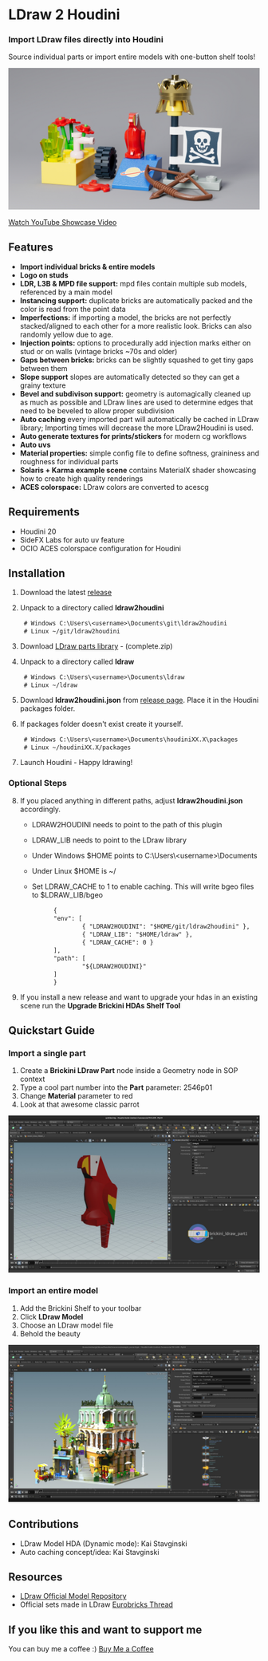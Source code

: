 # LDraw 2 Houdini

### Import LDraw files directly into Houdini

Source individual parts or import entire models with one-button shelf tools!

[![render of example scene](/resources/help/brickini_example_scene.jpg)](https://youtu.be/JDEZ5LpPKfM)

[Watch YouTube Showcase Video](https://youtu.be/JDEZ5LpPKfM)

## Features
- **Import individual bricks & entire models**
- **Logo on studs**
- **LDR, L3B & MPD file support:** mpd files contain multiple sub models, referenced by a main model
- **Instancing support:** duplicate bricks are automatically packed and the color is read from the point data
- **Imperfections:** if importing a model, the bricks are not perfectly stacked/aligned to each other for a more realistic look. Bricks can also randomly yellow due to age.
- **Injection points:** options to procedurally add injection marks either on stud or on walls (vintage bricks ~70s and older)
- **Gaps between bricks:** bricks can be slightly squashed to get tiny gaps between them
- **Slope support** slopes are automatically detected so they can get a grainy texture
- **Bevel and subdivison support:** geometry is automagically cleaned up as much as possible and LDraw lines are used to determine edges that need to be beveled to allow proper subdivision
- **Auto caching** every imported part will automatically be cached in LDraw library; Importing times will decrease the more LDraw2Houdini is used.
- **Auto generate textures for prints/stickers** for modern cg workflows
- **Auto uvs**
- **Material properties:** simple config file to define softness, graininess and roughness for individual parts
- **Solaris + Karma example scene** contains MaterialX shader showcasing how to create high quality renderings
- **ACES colorspace:** LDraw colors are converted to acescg

## Requirements
- Houdini 20
- SideFX Labs for auto uv feature
- OCIO ACES colorspace configuration for Houdini

## Installation

1. Download the latest [release](https://github.com/stefanmuller/ldraw2houdini/releases)
2. Unpack to a directory called **ldraw2houdini**

        # Windows C:\Users\<username>\Documents\git\ldraw2houdini 
        # Linux ~/git/ldraw2houdini

3. Download [LDraw parts library](https://library.ldraw.org/updates?latest) - (complete.zip)
4. Unpack to a directory called **ldraw**

        # Windows C:\Users\<username>\Documents\ldraw
        # Linux ~/ldraw

5. Download **ldraw2houdini.json** from [release page](https://github.com/stefanmuller/ldraw2houdini/releases). Place it in the Houdini packages folder.
6. If packages folder doesn't exist create it yourself.

        # Windows C:\Users\<username>\Documents\houdiniXX.X\packages
        # Linux ~/houdiniXX.X/packages

7. Launch Houdini - Happy ldrawing!

### Optional Steps

8. If you placed anything in different paths, adjust **ldraw2houdini.json** accordingly.
    - LDRAW2HOUDINI needs to point to the path of this plugin
    - LDRAW_LIB needs to point to the LDraw library
    - Under Windows $HOME points to C:\Users\\\<username>\Documents
    - Under Linux $HOME is ~/
    - Set LDRAW_CACHE to 1 to enable caching. This will write bgeo files to $LDRAW_LIB/bgeo

                {
                "env": [
                        { "LDRAW2HOUDINI": "$HOME/git/ldraw2houdini" },
                        { "LDRAW_LIB": "$HOME/ldraw" },
                        { "LDRAW_CACHE": 0 }
                ],
                "path": [
                        "${LDRAW2HOUDINI}"
                ]
                }

9. If you install a new release and want to upgrade your hdas in an existing scene run the **Upgrade Brickini HDAs Shelf Tool**


## Quickstart Guide

### Import a single part

1. Create a **Brickini LDraw Part** node inside a Geometry node in SOP context
2. Type a cool part number into the **Part** parameter: 2546p01
3. Change **Material** parameter to red
4. Look at that awesome classic parrot

![a parrot in the houdini viewport](/resources/help/brickini_ldraw_part.jpg)

### Import an entire model

1. Add the Brickini Shelf to your toolbar 
2. Click **LDraw Model**
3. Choose an LDraw model file
4. Behold the beauty

![boutique hotel](/resources/help/brickini_ldraw_model.jpg)

## Contributions
- LDraw Model HDA (Dynamic mode): Kai Stavginski
- Auto caching concept/idea: Kai Stavginski

## Resources

- [LDraw Official Model Repository](https://library.ldraw.org/omr)  
- Official sets made in LDraw
[Eurobricks Thread](https://www.eurobricks.com/forum/index.php?/forums/topic/48285-key-topic-official-lego-sets-made-in-ldraw/)

## If you like this and want to support me

You can buy me a coffee :) [Buy Me a Coffee](https://www.buymeacoffee.com/stefanmuller)